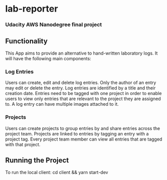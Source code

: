 # lab-reporter
### Udacity AWS Nanodegree final project

## Functionality
This App aims to provide an alternative to hand-written laboratory logs. It will have the following main components:

### Log Entries
Users can create, edit and delete log entries. Only the author of an entry may edit or delete the entry. Log entries are identified by a title and their creation date. Entries need to be tagged with one project in order to enable users to view only entries that are relevant to the project they are assigned to. A log entry can have multiple images attached to it.

### Projects
Users can create projects to group entries by and share entries across the project team. Projects are linked to entries by tagging an entry with a project tag. Every project team member can view all entries that are tagged with that project.

## Running the Project
To run the local client:
    cd client && yarn start-dev
